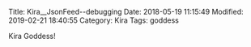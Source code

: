 Title: Kira__JsonFeed--debugging
Date: 2018-05-19 11:15:49
Modified: 2019-02-21 18:40:55
Category: Kira
Tags: goddess

Kira Goddess!